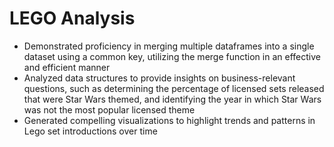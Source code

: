 # LEGO Analysis
- Demonstrated proficiency in merging multiple dataframes into a single dataset using a common key, utilizing the merge function in an effective and efficient manner
- Analyzed data structures to provide insights on business-relevant questions, such as determining the percentage of licensed sets released that were Star Wars themed, and identifying the year in which Star Wars was not the most popular licensed theme
- Generated compelling visualizations to highlight trends and patterns in Lego set introductions over time
